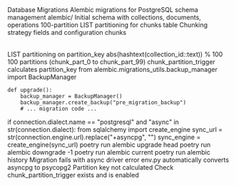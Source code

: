 <component>
  <name>Database Migrations</name>
  <purpose>Alembic migrations for PostgreSQL schema management</purpose>
  <location>alembic/</location>
</component>

<critical-migrations>
  <migration file="005a8fe3aedc_initial_unified_schema_for_collections_.py">
    Initial schema with collections, documents, operations
  </migration>
  <migration file="ae558c9e183f_implement_100_direct_list_partitions.py">
    100-partition LIST partitioning for chunks table
  </migration>
  <migration file="52db15bd2686_add_chunking_tables_with_partitioning.py">
    Chunking strategy fields and configuration
  </migration>
</critical-migrations>

<partitioning-strategy>
  <table>chunks</table>
  <method>LIST partitioning on partition_key</method>
  <calculation>abs(hashtext(collection_id::text)) % 100</calculation>
  <partitions>100 partitions (chunk_part_0 to chunk_part_99)</partitions>
  <trigger>chunk_partition_trigger calculates partition_key</trigger>
</partitioning-strategy>

<migration-patterns>
  <safe-migration>
    <!-- Always backup before destructive changes -->
    from alembic.migrations_utils.backup_manager import BackupManager
    
    def upgrade():
        backup_manager = BackupManager()
        backup_manager.create_backup("pre_migration_backup")
        # ... migration code ...
  </safe-migration>
  
  <async-handling>
    <!-- Convert async driver for Alembic -->
    if connection.dialect.name == "postgresql" and "async" in str(connection.dialect):
        from sqlalchemy import create_engine
        sync_url = str(connection.engine.url).replace("+asyncpg", "")
        sync_engine = create_engine(sync_url)
  </async-handling>
</migration-patterns>

<running-migrations>
  <command>poetry run alembic upgrade head</command>
  <rollback>poetry run alembic downgrade -1</command>
  <status>poetry run alembic current</command>
  <history>poetry run alembic history</history>
</running-migrations>

<common-issues>
  <issue>
    <problem>Migration fails with async driver error</problem>
    <solution>env.py automatically converts asyncpg to psycopg2</solution>
  </issue>
  <issue>
    <problem>Partition key not calculated</problem>
    <solution>Check chunk_partition_trigger exists and is enabled</solution>
  </issue>
</common-issues>